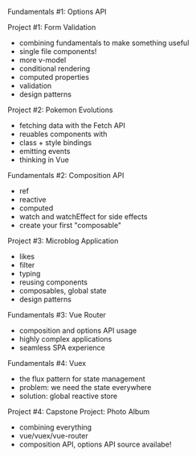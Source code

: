 Fundamentals #1: Options API

Project #1: Form Validation

- combining fundamentals to make something useful
- single file components!
- more v-model
- conditional rendering
- computed properties
- validation
- design patterns

Project #2: Pokemon Evolutions

- fetching data with the Fetch API
- reuables components with <slot>
- class + style bindings
- emitting events
- thinking in Vue

Fundamentals #2: Composition API

- ref
- reactive
- computed
- watch and watchEffect for side effects
- create your first "composable"

Project #3: Microblog Application

- likes
- filter
- typing
- reusing components
- composables, global state
- design patterns

Fundamentals #3: Vue Router

- composition and options API usage
- highly complex applications
- seamless SPA experience

Fundamentals #4: Vuex

- the flux pattern for state management
- problem: we need the state everywhere
- solution: global reactive store 

Project #4: Capstone Project: Photo Album

- combining everything
- vue/vuex/vue-router
- composition API, options API source availabe!


